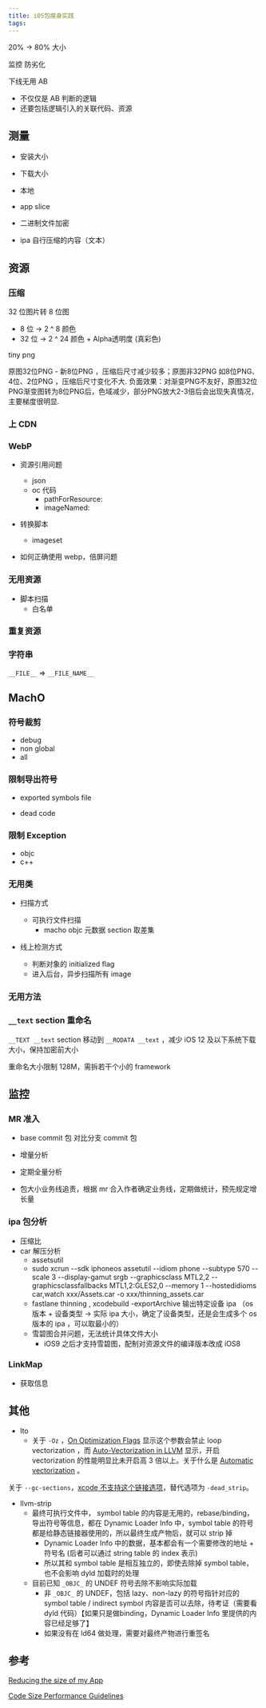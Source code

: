 ```yaml
---
title: iOS包瘦身实践
tags:
---
```



20% -> 80% 大小

监控
防劣化

下线无用 AB 
- 不仅仅是 AB 判断的逻辑
- 还要包括逻辑引入的关联代码、资源

## 测量

- 安装大小
- 下载大小

- 本地
- app slice

- 二进制文件加密

- ipa 自行压缩的内容（文本）

## 资源


### 压缩
32 位图片转 8 位图

- 8 位 -> 2 ^ 8 颜色
- 32 位 -> 2 ^ 24 颜色 + Alpha透明度 (真彩色)

tiny png

原图32位PNG - 新8位PNG ，压缩后尺寸减少较多；原图非32PNG 如8位PNG、4位、2位PNG ，压缩后尺寸变化不大.   负面效果：对渐变PNG不友好，原图32位PNG渐变图转为8位PNG后，色域减少，部分PNG放大2-3倍后会出现失真情况，主要梯度很明显. 


### 上 CDN

### WebP

- 资源引用问题
	- json
	- oc 代码
		- pathForResource:
		- imageNamed:

- 转换脚本
	- imageset

- 如何正确使用 webp，倍屏问题

### 无用资源

- 脚本扫描
	- 白名单

### 重复资源

### 字符串

`__FILE__` => `__FILE_NAME__`

## MachO

### 符号裁剪

- debug
- non global
- all

### 限制导出符号
- exported symbols file

- dead code

### 限制 Exception

- objc
- c++

<!-- ####  -->

### 无用类

- 扫描方式
	- 可执行文件扫描
		- macho objc 元数据 section 取差集

- 线上检测方式
	- 判断对象的 initialized flag
	- 进入后台，异步扫描所有 image

### 无用方法

### `__text` section 重命名

`__TEXT __text` section 移动到 `__RODATA __text` ，减少 iOS 12 及以下系统下载大小，保持加密前大小

重命名大小限制 128M，需拆若干个小的 framework


## 监控

### MR 准入

- base commit 包 对比分支 commit 包
- 增量分析
- 定期全量分析

- 包大小业务线追责，根据 mr 合入作者确定业务线，定期做统计，预先规定增长量

### ipa 包分析

- 压缩比
- car 解压分析
	- assetsutil
	- sudo xcrun --sdk iphoneos assetutil --idiom phone --subtype 570 --scale 3 --display-gamut srgb --graphicsclass MTL2,2 --graphicsclassfallbacks MTL1,2:GLES2,0 --memory 1 --hostedidioms car,watch xxx/Assets.car -o xxx/thinning_assets.car
	- fastlane thinning , xcodebuild -exportArchive 输出特定设备 ipa （os 版本 + 设备类型 -> 实际 ipa 大小，确定了设备类型，还是会生成多个 os 版本的 ipa ，可以取最小的）
	- 雪碧图合并问题，无法统计具体文件大小
		- iOS9 之后才支持雪碧图，配制对资源文件的编译版本改成 iOS8
### LinkMap

- 获取信息

## 其他

- lto
	- 关于 `-Oz` ，[On Optimization Flags](http://events17.linuxfoundation.org/sites/events/files/slides/GCC%252FClang%20Optimizations%20for%20Embedded%20Linux.pdf) 显示这个参数会禁止 loop vectorization ，而 [Auto-Vectorization in LLVM](https://llvm.org/docs/Vectorizers.html) 显示，开启 vectorization 的性能明显比未开启高 3 倍以上。关于什么是 [Automatic vectorization](https://en.wikipedia.org/wiki/Automatic_vectorization) 。

关于 `--gc-sections`，[xcode 不支持这个链接选项](https://stackoverflow.com/questions/24734409/make-error-in-mac-clang-ld-unknown-option-gc-sections)，替代选项为 `-dead_strip`。

- llvm-strip
    - 最终可执行文件中， symbol table 的内容是无用的，rebase/binding，导出符号等信息，都在 Dynamic Loader Info 中，symbol table 的符号都是给静态链接器使用的，所以最终生成产物后，就可以 strip 掉
		- Dynamic Loader Info 中的数据，基本都会有一个需要修改的地址 + 符号名 (后者可以通过 string table 的 index 表示)
		- 所以其和 symbol table 是相互独立的，即使去除掉 symbol table，也不会影响 dyld 加载时的处理
	- 目前已知 `_OBJC_` 的 UNDEF 符号去除不影响实际加载
		- 非 `_OBJC_` 的 UNDEF，包括 lazy、non-lazy 的符号指针对应的 symbol table / indirect symbol 内容是否可以去除，待考证（需要看 dyld 代码）【如果只是做binding，Dynamic Loader Info 里提供的内容已经足够了】
		- 如果没有在 ld64 做处理，需要对最终产物进行重签名

## 参考

[Reducing the size of my App](https://developer.apple.com/library/archive/qa/qa1795/_index.html)

[Code Size Performance Guidelines](https://developer.apple.com/library/archive/documentation/Performance/Conceptual/CodeFootprint/Articles/CompilerOptions.html)